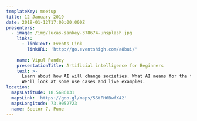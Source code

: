 ```yaml
---
templateKey: meetup
title: 12 January 2019
date: 2019-01-12T17:00:00.000Z
presenters:
  - image: /img/lucas-sankey-378674-unsplash.jpg
    links:
      - linkText: Events Link
        linkURL: 'http://go.eventshigh.com/a8bui/'
      
    name: Vipul Pandey
    presentationTitle: Artificial intelligence for Beginners
    text: >-
      Learn about how AI will change societies. What AI means for the future of Businesses. How to approach it - for Programmers and Non Programmers. Intro to Data Science and Machine Learning for complete beginners. How next generation startups are using it":" A practical use case with example.
      We'll look at some use cases and live examples.
location:
  mapsLatitude: 18.5686131
  mapsLink: 'https://goo.gl/maps/5StFH6BwfX42'
  mapsLongitude: 73.9052723
  name: Sector 7, Pune
---
```


